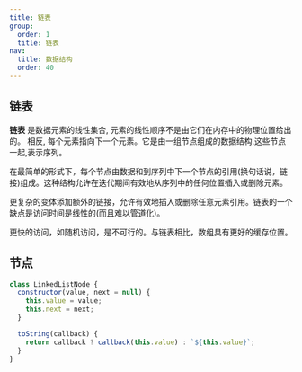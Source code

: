 ```yaml
---
title: 链表
group:
  order: 1
  title: 链表
nav:
  title: 数据结构
  order: 40
---
```


## 链表

**链表** 是数据元素的线性集合, 元素的线性顺序不是由它们在内存中的物理位置给出的。 相反, 每个元素指向下一个元素。它是由一组节点组成的数据结构,这些节点一起,表示序列。

在最简单的形式下，每个节点由数据和到序列中下一个节点的引用(换句话说，链接)组成。这种结构允许在迭代期间有效地从序列中的任何位置插入或删除元素。

更复杂的变体添加额外的链接，允许有效地插入或删除任意元素引用。链表的一个缺点是访问时间是线性的(而且难以管道化)。

更快的访问，如随机访问，是不可行的。与链表相比，数组具有更好的缓存位置。

## 节点

```js
class LinkedListNode {
  constructor(value, next = null) {
    this.value = value;
    this.next = next;
  }

  toString(callback) {
    return callback ? callback(this.value) : `${this.value}`;
  }
}
```
